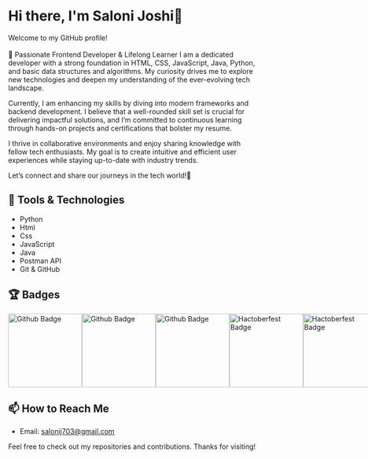 # Hi there, I'm Saloni Joshi👋

Welcome to my GitHub profile!<br><br>🌟 Passionate Frontend Developer & Lifelong Learner 
I am a dedicated developer with a strong foundation in HTML, CSS, JavaScript, Java, Python, and basic data structures and algorithms. My curiosity drives me to explore new technologies and deepen my understanding of the ever-evolving tech landscape.

Currently, I am enhancing my skills by diving into modern frameworks and backend development. I believe that a well-rounded skill set is crucial for delivering impactful solutions, and I’m committed to continuous learning through hands-on projects and certifications that bolster my resume.

I thrive in collaborative environments and enjoy sharing knowledge with fellow tech enthusiasts. My goal is to create intuitive and efficient user experiences while staying up-to-date with industry trends.

Let’s connect and share our journeys in the tech world!🌟

## 🔧 Tools & Technologies

- Python
- Html
- Css
- JavaScript
- Java
- Postman API
- Git & GitHub

## 🏆 Badges
<div style="display: flex; justify-content: space-around;">
<img src="https://github.githubassets.com/assets/quickdraw-default--light-8f798b35341a.png" width="150" alt="Github Badge">
<img src="https://github.githubassets.com/assets/pull-shark-default-498c279a747d.png" width="150" alt="Github Badge">
<img src="https://github.githubassets.com/assets/yolo-default-be0bbff04951.png" width="150" alt="Github Badge">
<img src="https://assets.holopin.io/eyJidWNrZXQiOiJob2xvcGluLWFzc2V0cyIsImtleSI6ImFzc2V0cy9jbDd0ZDhncDUwMTMyMDlrMHd1OHFlNHg5IiwiZWRpdHMiOnsicm90YXRlIjpudWxsfX0=" width="150" alt="Hactoberfest Badge">
<img src="https://assets.holopin.io/hf2024levels/level0-sloth-hello-0-0-0-0.webp" width="150" alt="Hactoberfest Badge"><br><br>
<img src="https://assets.holopin.io/hf2024levels/level1-sloth-hello-tea-0-0-0.webp" width="150" alt="Hactoberfest Badge">
<img src="https://assets.holopin.io/hf2024levels/level2-sloth-code-tea-shirt-0-0.webp" width="150" alt="Hactoberfest Badge">
<img src="https://assets.holopin.io/hf2024levels/level3-sloth-code-tea-shirt-sparkle-0.webp" width="150" alt="Hactoberfest Badge">
<img src="https://assets.holopin.io/hf2024levels/level4-sloth-code-tea-shirt-sparkle-eclipse.webp" width="150" alt="Hactoberfest Badge">
<img src="https://github.com/user-attachments/assets/d21a92dd-5e37-4706-9bab-92fc75eea981" width="150" alt="Git Badge">
</div>

## 📫 How to Reach Me

- Email: [salonij703@gmail.com](salonij703@gmail.com)

Feel free to check out my repositories and contributions. Thanks for visiting!

